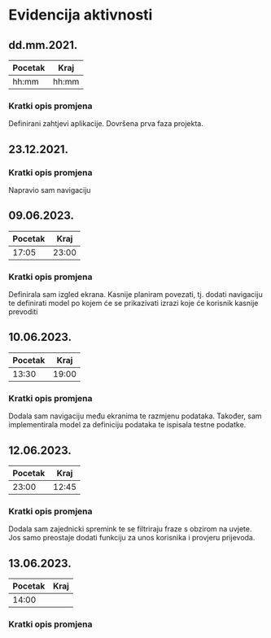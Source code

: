 # Evidencija aktivnosti
## dd.mm.2021.
Pocetak | Kraj
------- | ----
hh:mm   | hh:mm
### Kratki opis promjena
Definirani zahtjevi aplikacije.
Dovršena prva faza projekta.

## 23.12.2021.
### Kratki opis promjena
Napravio sam navigaciju

## 09.06.2023.
Pocetak | Kraj
------- | ----
17:05  | 23:00
### Kratki opis promjena
Definirala sam izgled ekrana. Kasnije planiram povezati, tj. dodati navigaciju te definirati model po kojem će se prikazivati izrazi koje će korisnik kasnije prevoditi

## 10.06.2023.
Pocetak | Kraj
------- | ----
13:30  | 19:00
### Kratki opis promjena
Dodala sam navigaciju među ekranima te razmjenu podataka. Također, sam implementirala model za definiciju podataka te ispisala testne podatke.

## 12.06.2023.
Pocetak | Kraj
------- | ----
23:00  | 12:45
### Kratki opis promjena
Dodala sam zajednicki spremink te se filtriraju fraze s obzirom na uvjete. Jos samo preostaje dodati funkciju za unos korisnika i provjeru prijevoda.

## 13.06.2023.
Pocetak | Kraj
------- | ----
14:00   | 
### Kratki opis promjena




